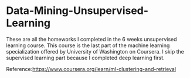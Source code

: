 # Data-Mining-Unsupervised-Learning

These are all the homeworks I completed in the 6 weeks unsupervised learning course. This course is the last part of the machine learning specialization offered by University of Washington on Coursera. I skip the supervised learning part because I completed deep learning first. 

Reference:https://www.coursera.org/learn/ml-clustering-and-retrieval

